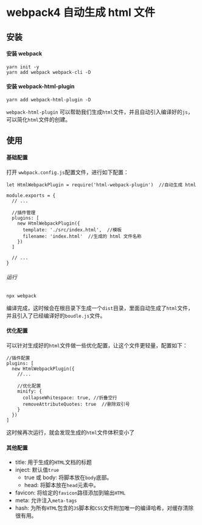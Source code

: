 # webpack4 自动生成 html 文件

## 安装

#### 安装 webpack

```
yarn init -y
yarn add webpack webpack-cli -D
```

#### 安装 webpack-html-plugin

```yarn add webpack-html-plugin -D```

`webpack-html-plugin` 可以帮助我们生成`html`文件，并且自动引入编译好的`js`，可以简化`html`文件的创建。

## 使用

#### 基础配置

打开 `wwbpack.config.js`配置文件，进行如下配置：

```
let HtmlWebpackPlugin = require('html-webpack-plugin')  //自动生成 html

module.exports = {
  // ...

  //插件管理
  plugins: [
    new HtmlWebpackPlugin({
      template: './src/index.html',  //模板
      filename: 'index.html'  //生成的 html 文件名称
    })
  ]

  // ...
}
```

###### 运行

`npx webpack`

编译完成，这时候会在根目录下生成一个`dist`目录，里面自动生成了`html`文件，并且引入了已经编译好的`boudle.js`文件。

#### 优化配置

可以针对生成好的`html`文件做一些优化配置，让这个文件更轻量，配置如下：

```
//插件配置
plugins: [
  new HtmlWebpackPlugin({
    //...

    //优化配置
    minify: {
      collapseWhitespace: true, //折叠空行
      removeAttributeQuotes: true  //删除双引号
    }
  })
]

```

这时候再次运行，就会发现生成的`html`文件体积变小了

#### 其他配置

- title: 用于生成的`HTML`文档的标题
- inject: 默认值`true`
	- true 或 body: 将脚本放在`body`底部。
	- head: 将脚本放在`head`元素中。
- favicon: 将给定的`favicon`路径添加到输出`HTML`
- meta: 允许注入`meta-tags`
- hash: 为所有`HTML`包含的`JS`脚本和`CSS`文件附加唯一的编译哈希，对缓存清除很有用。
